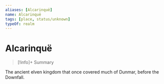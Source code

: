 ```yaml
---
aliases: [Alcarinquë]
name: Alcarinquë
tags: [place, status/unknown]
typeOf: realm
---
```

# Alcarinquë
>[!info]+ Summary

The ancient elven kingdom that once covered much of Dunmar, before the Downfall.